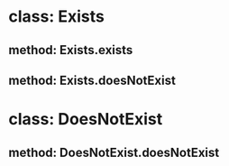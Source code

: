 # class: Exists

## method: Exists.exists

## method: Exists.doesNotExist

# class: DoesNotExist

## method: DoesNotExist.doesNotExist
